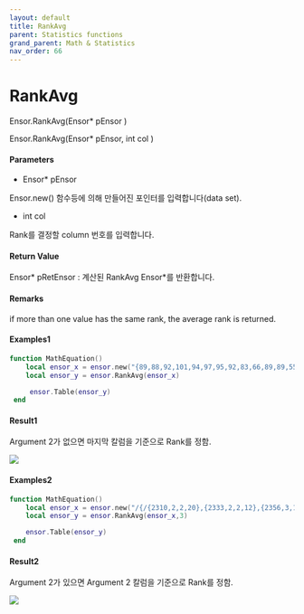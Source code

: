 ```yaml
---
layout: default
title: RankAvg
parent: Statistics functions
grand_parent: Math & Statistics
nav_order: 66
---
```


# RankAvg

Ensor.RankAvg\(Ensor\* pEnsor \)

Ensor.RankAvg\(Ensor\* pEnsor, int col \)

#### Parameters

* Ensor\* pEnsor

Ensor.new\(\) 함수등에 의해 만들어진 포인터를 입력합니다\(data set\).

* int col

Rank를 결정할 column 번호를 입력합니다.

#### Return Value

Ensor\* pRetEnsor : 계산된 RankAvg Ensor\*를 반환합니다.

#### Remarks

if more than one value has the same rank, the average rank is returned.

#### Examples1

```lua
function MathEquation()
    local ensor_x = ensor.new("{89,88,92,101,94,97,95,92,83,66,89,89,55,88}")
    local ensor_y = ensor.RankAvg(ensor_x)

     ensor.Table(ensor_y)
 end
```

#### Result1

Argument 2가 없으면 마지막 칼럼을 기준으로 Rank를 정함.

![](/StatisticsAPI/RankAvgResult.png)

#### Examples2

```lua
function MathEquation()
	local ensor_x = ensor.new("/{/{2310,2,2,20},{2333,2,2,12},{2356,3,1.5,33},{2379,3,2,43},{2402,2,3,53},{2425,4,2,23},{2448,2,1.5,99},{2471,2,2,34},{2494,3,3,23},{2517,4,4,55},{2540,2,3,22/}/}")
 	local ensor_y = ensor.RankAvg(ensor_x,3)

 	ensor.Table(ensor_y)
 end
```

#### Result2

Argument 2가 있으면 Argument 2 칼럼을 기준으로 Rank를 정함.

![](/StatisticsAPI/RankAveResultTable2.png)

